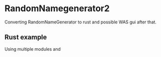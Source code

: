 # RandomNamegenerator2
Converting RandomNameGenerator to rust and possible WAS gui after that.


## Rust example 
Using multiple modules and
